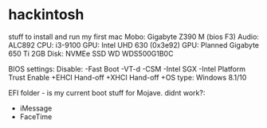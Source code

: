 # hackintosh
stuff to install and run my first mac
Mobo: Gigabyte Z390 M (bios F3)
Audio: ALC892
CPU: i3-9100
GPU: Intel UHD 630 (0x3e92)
GPU: Planned Gigabyte 650 Ti 2GB
Disk: NVMEe SSD WD WDS500G1B0C

BIOS settings:
	Disable:
-Fast Boot
-VT-d
-CSM
-Intel SGX
-Intel Platform Trust
	Enable
+EHCI Hand-off
+XHCI Hand-off
+OS type: Windows 8.1/10

EFI folder - is my current boot stuff for Mojave.
didnt work?:
* iMessage
* FaceTime